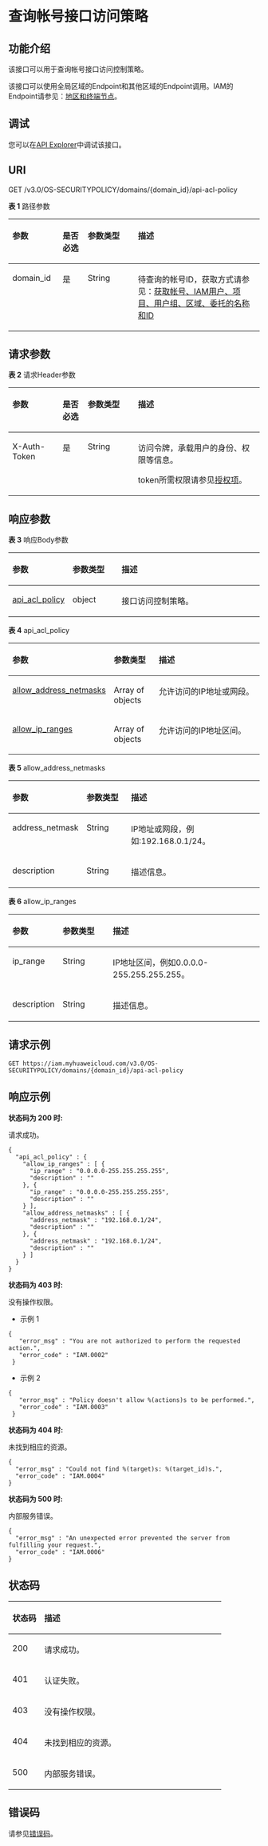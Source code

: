 # 查询帐号接口访问策略<a name="iam_17_0010"></a>

## 功能介绍<a name="section12579655162018"></a>

该接口可以用于查询帐号接口访问控制策略。

该接口可以使用全局区域的Endpoint和其他区域的Endpoint调用。IAM的Endpoint请参见：[地区和终端节点](https://developer.huaweicloud.com/endpoint?IAM)。

## 调试<a name="section41422113590"></a>

您可以在[API Explorer](https://apiexplorer.developer.huaweicloud.com/apiexplorer/doc?product=IAM&api=ShowDomainApiAclPolicy)中调试该接口。

## URI<a name="section5580115552014"></a>

GET /v3.0/OS-SECURITYPOLICY/domains/\{domain\_id\}/api-acl-policy

**表 1**  路径参数

<a name="table165803559206"></a>
<table><thead align="left"><tr id="row4678955132020"><th class="cellrowborder" valign="top" width="20%" id="mcps1.2.5.1.1"><p id="p156786552201"><a name="p156786552201"></a><a name="p156786552201"></a>参数</p>
</th>
<th class="cellrowborder" valign="top" width="10%" id="mcps1.2.5.1.2"><p id="p15678175572018"><a name="p15678175572018"></a><a name="p15678175572018"></a>是否必选</p>
</th>
<th class="cellrowborder" valign="top" width="20%" id="mcps1.2.5.1.3"><p id="p1567835516205"><a name="p1567835516205"></a><a name="p1567835516205"></a>参数类型</p>
</th>
<th class="cellrowborder" valign="top" width="50%" id="mcps1.2.5.1.4"><p id="p20678055102017"><a name="p20678055102017"></a><a name="p20678055102017"></a>描述</p>
</th>
</tr>
</thead>
<tbody><tr id="row11678105515201"><td class="cellrowborder" valign="top" width="20%" headers="mcps1.2.5.1.1 "><p id="p12678355122020"><a name="p12678355122020"></a><a name="p12678355122020"></a>domain_id</p>
</td>
<td class="cellrowborder" valign="top" width="10%" headers="mcps1.2.5.1.2 "><p id="p267816554206"><a name="p267816554206"></a><a name="p267816554206"></a>是</p>
</td>
<td class="cellrowborder" valign="top" width="20%" headers="mcps1.2.5.1.3 "><p id="p10678115552014"><a name="p10678115552014"></a><a name="p10678115552014"></a>String</p>
</td>
<td class="cellrowborder" valign="top" width="50%" headers="mcps1.2.5.1.4 "><p id="p186789559202"><a name="p186789559202"></a><a name="p186789559202"></a>待查询的帐号ID，获取方式请参见：<a href="获取帐号-IAM用户-项目-用户组-区域-委托的名称和ID.md">获取帐号、IAM用户、项目、用户组、区域、委托的名称和ID</a></p>
</td>
</tr>
</tbody>
</table>

## 请求参数<a name="section558455515209"></a>

**表 2**  请求Header参数

<a name="table175841552207"></a>
<table><thead align="left"><tr id="row76781655142013"><th class="cellrowborder" valign="top" width="20%" id="mcps1.2.5.1.1"><p id="p76781055192020"><a name="p76781055192020"></a><a name="p76781055192020"></a>参数</p>
</th>
<th class="cellrowborder" valign="top" width="10%" id="mcps1.2.5.1.2"><p id="p2067817552208"><a name="p2067817552208"></a><a name="p2067817552208"></a>是否必选</p>
</th>
<th class="cellrowborder" valign="top" width="20%" id="mcps1.2.5.1.3"><p id="p9678205532018"><a name="p9678205532018"></a><a name="p9678205532018"></a>参数类型</p>
</th>
<th class="cellrowborder" valign="top" width="50%" id="mcps1.2.5.1.4"><p id="p11678165514202"><a name="p11678165514202"></a><a name="p11678165514202"></a>描述</p>
</th>
</tr>
</thead>
<tbody><tr id="row567825514208"><td class="cellrowborder" valign="top" width="20%" headers="mcps1.2.5.1.1 "><p id="p176788552203"><a name="p176788552203"></a><a name="p176788552203"></a>X-Auth-Token</p>
</td>
<td class="cellrowborder" valign="top" width="10%" headers="mcps1.2.5.1.2 "><p id="p20678355172010"><a name="p20678355172010"></a><a name="p20678355172010"></a>是</p>
</td>
<td class="cellrowborder" valign="top" width="20%" headers="mcps1.2.5.1.3 "><p id="p0678115518209"><a name="p0678115518209"></a><a name="p0678115518209"></a>String</p>
</td>
<td class="cellrowborder" valign="top" width="50%" headers="mcps1.2.5.1.4 "><p id="p5271031195214"><a name="p5271031195214"></a><a name="p5271031195214"></a>访问令牌，承载用户的身份、权限等信息。</p>
<p id="p827116314527"><a name="p827116314527"></a><a name="p827116314527"></a>token所需权限请参见<a href="授权项.md">授权项</a>。</p>
</td>
</tr>
</tbody>
</table>

## 响应参数<a name="section9587105510200"></a>

**表 3**  响应Body参数

<a name="table185881255182016"></a>
<table><thead align="left"><tr id="row2678185517201"><th class="cellrowborder" valign="top" width="20%" id="mcps1.2.4.1.1"><p id="p1867865592010"><a name="p1867865592010"></a><a name="p1867865592010"></a>参数</p>
</th>
<th class="cellrowborder" valign="top" width="20%" id="mcps1.2.4.1.2"><p id="p146789558208"><a name="p146789558208"></a><a name="p146789558208"></a>参数类型</p>
</th>
<th class="cellrowborder" valign="top" width="60%" id="mcps1.2.4.1.3"><p id="p17678185518202"><a name="p17678185518202"></a><a name="p17678185518202"></a>描述</p>
</th>
</tr>
</thead>
<tbody><tr id="row1067845572011"><td class="cellrowborder" valign="top" width="20%" headers="mcps1.2.4.1.1 "><p id="p8678125572019"><a name="p8678125572019"></a><a name="p8678125572019"></a><a href="#table205901355132011">api_acl_policy</a></p>
</td>
<td class="cellrowborder" valign="top" width="20%" headers="mcps1.2.4.1.2 "><p id="p26781555208"><a name="p26781555208"></a><a name="p26781555208"></a>object</p>
</td>
<td class="cellrowborder" valign="top" width="60%" headers="mcps1.2.4.1.3 "><p id="p1967810556203"><a name="p1967810556203"></a><a name="p1967810556203"></a>接口访问控制策略。</p>
</td>
</tr>
</tbody>
</table>

**表 4**  api\_acl\_policy

<a name="table205901355132011"></a>
<table><thead align="left"><tr id="row1667805512203"><th class="cellrowborder" valign="top" width="20%" id="mcps1.2.4.1.1"><p id="p6678115532010"><a name="p6678115532010"></a><a name="p6678115532010"></a>参数</p>
</th>
<th class="cellrowborder" valign="top" width="20%" id="mcps1.2.4.1.2"><p id="p0678955172018"><a name="p0678955172018"></a><a name="p0678955172018"></a>参数类型</p>
</th>
<th class="cellrowborder" valign="top" width="60%" id="mcps1.2.4.1.3"><p id="p26785556201"><a name="p26785556201"></a><a name="p26785556201"></a>描述</p>
</th>
</tr>
</thead>
<tbody><tr id="row1367865511204"><td class="cellrowborder" valign="top" width="20%" headers="mcps1.2.4.1.1 "><p id="p6678175532014"><a name="p6678175532014"></a><a name="p6678175532014"></a><a href="#table459414558202">allow_address_netmasks</a></p>
</td>
<td class="cellrowborder" valign="top" width="20%" headers="mcps1.2.4.1.2 "><p id="p4678205542011"><a name="p4678205542011"></a><a name="p4678205542011"></a>Array of objects</p>
</td>
<td class="cellrowborder" valign="top" width="60%" headers="mcps1.2.4.1.3 "><p id="p2067965518204"><a name="p2067965518204"></a><a name="p2067965518204"></a>允许访问的IP地址或网段。</p>
</td>
</tr>
<tr id="row5679555202011"><td class="cellrowborder" valign="top" width="20%" headers="mcps1.2.4.1.1 "><p id="p15679125518204"><a name="p15679125518204"></a><a name="p15679125518204"></a><a href="#table659605519206">allow_ip_ranges</a></p>
</td>
<td class="cellrowborder" valign="top" width="20%" headers="mcps1.2.4.1.2 "><p id="p14880213133415"><a name="p14880213133415"></a><a name="p14880213133415"></a>Array of objects</p>
</td>
<td class="cellrowborder" valign="top" width="60%" headers="mcps1.2.4.1.3 "><p id="p15679185512018"><a name="p15679185512018"></a><a name="p15679185512018"></a>允许访问的IP地址区间。</p>
</td>
</tr>
</tbody>
</table>

**表 5**  allow\_address\_netmasks

<a name="table459414558202"></a>
<table><thead align="left"><tr id="row767910558201"><th class="cellrowborder" valign="top" width="20%" id="mcps1.2.4.1.1"><p id="p1767945562012"><a name="p1767945562012"></a><a name="p1767945562012"></a>参数</p>
</th>
<th class="cellrowborder" valign="top" width="20%" id="mcps1.2.4.1.2"><p id="p14679655192014"><a name="p14679655192014"></a><a name="p14679655192014"></a>参数类型</p>
</th>
<th class="cellrowborder" valign="top" width="60%" id="mcps1.2.4.1.3"><p id="p1679185517202"><a name="p1679185517202"></a><a name="p1679185517202"></a>描述</p>
</th>
</tr>
</thead>
<tbody><tr id="row176791155132019"><td class="cellrowborder" valign="top" width="20%" headers="mcps1.2.4.1.1 "><p id="p19679125517204"><a name="p19679125517204"></a><a name="p19679125517204"></a>address_netmask</p>
</td>
<td class="cellrowborder" valign="top" width="20%" headers="mcps1.2.4.1.2 "><p id="p1679195502011"><a name="p1679195502011"></a><a name="p1679195502011"></a>String</p>
</td>
<td class="cellrowborder" valign="top" width="60%" headers="mcps1.2.4.1.3 "><p id="p367985517204"><a name="p367985517204"></a><a name="p367985517204"></a>IP地址或网段，例如:192.168.0.1/24。</p>
</td>
</tr>
<tr id="row196791555132020"><td class="cellrowborder" valign="top" width="20%" headers="mcps1.2.4.1.1 "><p id="p367912551207"><a name="p367912551207"></a><a name="p367912551207"></a>description</p>
</td>
<td class="cellrowborder" valign="top" width="20%" headers="mcps1.2.4.1.2 "><p id="p2067912556209"><a name="p2067912556209"></a><a name="p2067912556209"></a>String</p>
</td>
<td class="cellrowborder" valign="top" width="60%" headers="mcps1.2.4.1.3 "><p id="p106793559201"><a name="p106793559201"></a><a name="p106793559201"></a>描述信息。</p>
</td>
</tr>
</tbody>
</table>

**表 6**  allow\_ip\_ranges

<a name="table659605519206"></a>
<table><thead align="left"><tr id="row1667905519204"><th class="cellrowborder" valign="top" width="20%" id="mcps1.2.4.1.1"><p id="p2679145516201"><a name="p2679145516201"></a><a name="p2679145516201"></a>参数</p>
</th>
<th class="cellrowborder" valign="top" width="20%" id="mcps1.2.4.1.2"><p id="p186793557209"><a name="p186793557209"></a><a name="p186793557209"></a>参数类型</p>
</th>
<th class="cellrowborder" valign="top" width="60%" id="mcps1.2.4.1.3"><p id="p267912553208"><a name="p267912553208"></a><a name="p267912553208"></a>描述</p>
</th>
</tr>
</thead>
<tbody><tr id="row767995514208"><td class="cellrowborder" valign="top" width="20%" headers="mcps1.2.4.1.1 "><p id="p1679155592013"><a name="p1679155592013"></a><a name="p1679155592013"></a>ip_range</p>
</td>
<td class="cellrowborder" valign="top" width="20%" headers="mcps1.2.4.1.2 "><p id="p14680355162011"><a name="p14680355162011"></a><a name="p14680355162011"></a>String</p>
</td>
<td class="cellrowborder" valign="top" width="60%" headers="mcps1.2.4.1.3 "><p id="p5680755182015"><a name="p5680755182015"></a><a name="p5680755182015"></a>IP地址区间，例如0.0.0.0-255.255.255.255。</p>
</td>
</tr>
<tr id="row18361322124711"><td class="cellrowborder" valign="top" width="20%" headers="mcps1.2.4.1.1 "><p id="p5679165582010"><a name="p5679165582010"></a><a name="p5679165582010"></a>description</p>
</td>
<td class="cellrowborder" valign="top" width="20%" headers="mcps1.2.4.1.2 "><p id="p7679145572013"><a name="p7679145572013"></a><a name="p7679145572013"></a>String</p>
</td>
<td class="cellrowborder" valign="top" width="60%" headers="mcps1.2.4.1.3 "><p id="p146791455152017"><a name="p146791455152017"></a><a name="p146791455152017"></a>描述信息。</p>
</td>
</tr>
</tbody>
</table>

## 请求示例<a name="section16599145512015"></a>

```
GET https://iam.myhuaweicloud.com/v3.0/OS-SECURITYPOLICY/domains/{domain_id}/api-acl-policy
```

## 响应示例<a name="section8600155516203"></a>

**状态码为 200 时:**

请求成功。

```
{ 
  "api_acl_policy" : { 
    "allow_ip_ranges" : [ { 
      "ip_range" : "0.0.0.0-255.255.255.255", 
      "description" : "" 
    }, { 
      "ip_range" : "0.0.0.0-255.255.255.255", 
      "description" : "" 
    } ], 
    "allow_address_netmasks" : [ { 
      "address_netmask" : "192.168.0.1/24", 
      "description" : "" 
    }, { 
      "address_netmask" : "192.168.0.1/24", 
      "description" : "" 
    } ] 
  } 
}
```

**状态码为 403 时:**

没有操作权限。

-   示例 1

```
{ 
   "error_msg" : "You are not authorized to perform the requested action.", 
   "error_code" : "IAM.0002" 
 }
```

-   示例 2

```
{ 
   "error_msg" : "Policy doesn't allow %(actions)s to be performed.", 
   "error_code" : "IAM.0003" 
 }
```

**状态码为 404 时:**

未找到相应的资源。

```
{ 
  "error_msg" : "Could not find %(target)s: %(target_id)s.", 
  "error_code" : "IAM.0004" 
}
```

**状态码为 500 时:**

内部服务错误。

```
{ 
  "error_msg" : "An unexpected error prevented the server from fulfilling your request.", 
  "error_code" : "IAM.0006" 
}
```

## 状态码<a name="section18605555152012"></a>

<a name="table16605155514206"></a>
<table><thead align="left"><tr id="row2068165514208"><th class="cellrowborder" valign="top" width="15%" id="mcps1.1.3.1.1"><p id="p368145592019"><a name="p368145592019"></a><a name="p368145592019"></a>状态码</p>
</th>
<th class="cellrowborder" valign="top" width="85%" id="mcps1.1.3.1.2"><p id="p86811955162010"><a name="p86811955162010"></a><a name="p86811955162010"></a>描述</p>
</th>
</tr>
</thead>
<tbody><tr id="row1368195592014"><td class="cellrowborder" valign="top" width="15%" headers="mcps1.1.3.1.1 "><p id="p13681955112015"><a name="p13681955112015"></a><a name="p13681955112015"></a>200</p>
</td>
<td class="cellrowborder" valign="top" width="85%" headers="mcps1.1.3.1.2 "><p id="p1468114555208"><a name="p1468114555208"></a><a name="p1468114555208"></a>请求成功。</p>
</td>
</tr>
<tr id="row146811355102017"><td class="cellrowborder" valign="top" width="15%" headers="mcps1.1.3.1.1 "><p id="p15681135582014"><a name="p15681135582014"></a><a name="p15681135582014"></a>401</p>
</td>
<td class="cellrowborder" valign="top" width="85%" headers="mcps1.1.3.1.2 "><p id="p1681185519205"><a name="p1681185519205"></a><a name="p1681185519205"></a>认证失败。</p>
</td>
</tr>
<tr id="row7681175519207"><td class="cellrowborder" valign="top" width="15%" headers="mcps1.1.3.1.1 "><p id="p176811755112010"><a name="p176811755112010"></a><a name="p176811755112010"></a>403</p>
</td>
<td class="cellrowborder" valign="top" width="85%" headers="mcps1.1.3.1.2 "><p id="p16681855172013"><a name="p16681855172013"></a><a name="p16681855172013"></a>没有操作权限。</p>
</td>
</tr>
<tr id="row9681155513206"><td class="cellrowborder" valign="top" width="15%" headers="mcps1.1.3.1.1 "><p id="p1568114555208"><a name="p1568114555208"></a><a name="p1568114555208"></a>404</p>
</td>
<td class="cellrowborder" valign="top" width="85%" headers="mcps1.1.3.1.2 "><p id="p6681125513201"><a name="p6681125513201"></a><a name="p6681125513201"></a>未找到相应的资源。</p>
</td>
</tr>
<tr id="row2681205592013"><td class="cellrowborder" valign="top" width="15%" headers="mcps1.1.3.1.1 "><p id="p4681165512208"><a name="p4681165512208"></a><a name="p4681165512208"></a>500</p>
</td>
<td class="cellrowborder" valign="top" width="85%" headers="mcps1.1.3.1.2 "><p id="p6681175512011"><a name="p6681175512011"></a><a name="p6681175512011"></a>内部服务错误。</p>
</td>
</tr>
</tbody>
</table>

## 错误码<a name="section116091855152018"></a>

请参见[错误码](错误码.md)。


